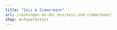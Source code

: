 ```yaml
---
title: "Seiz & Zimmermann"
url: /vaihingen-an-der-enz/seiz-und-zimmermann/
shop: Autowerkstatt
---
```

